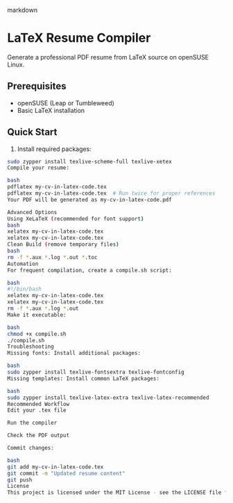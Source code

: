 markdown
# LaTeX Resume Compiler

Generate a professional PDF resume from LaTeX source on openSUSE Linux.

## Prerequisites
- openSUSE (Leap or Tumbleweed)
- Basic LaTeX installation

## Quick Start

1. Install required packages:
```bash
sudo zypper install texlive-scheme-full texlive-xetex
Compile your resume:

bash
pdflatex my-cv-in-latex-code.tex
pdflatex my-cv-in-latex-code.tex  # Run twice for proper references
Your PDF will be generated as my-cv-in-latex-code.pdf

Advanced Options
Using XeLaTeX (recommended for font support)
bash
xelatex my-cv-in-latex-code.tex
xelatex my-cv-in-latex-code.tex
Clean Build (remove temporary files)
bash
rm -f *.aux *.log *.out *.toc
Automation
For frequent compilation, create a compile.sh script:

bash
#!/bin/bash
xelatex my-cv-in-latex-code.tex
xelatex my-cv-in-latex-code.tex
rm -f *.aux *.log *.out
Make it executable:

bash
chmod +x compile.sh
./compile.sh
Troubleshooting
Missing fonts: Install additional packages:

bash
sudo zypper install texlive-fontsextra texlive-fontconfig
Missing templates: Install common LaTeX packages:

bash
sudo zypper install texlive-latex-extra texlive-latex-recommended
Recommended Workflow
Edit your .tex file

Run the compiler

Check the PDF output

Commit changes:

bash
git add my-cv-in-latex-code.tex
git commit -m "Updated resume content"
git push
License
This project is licensed under the MIT License - see the LICENSE file for details.
